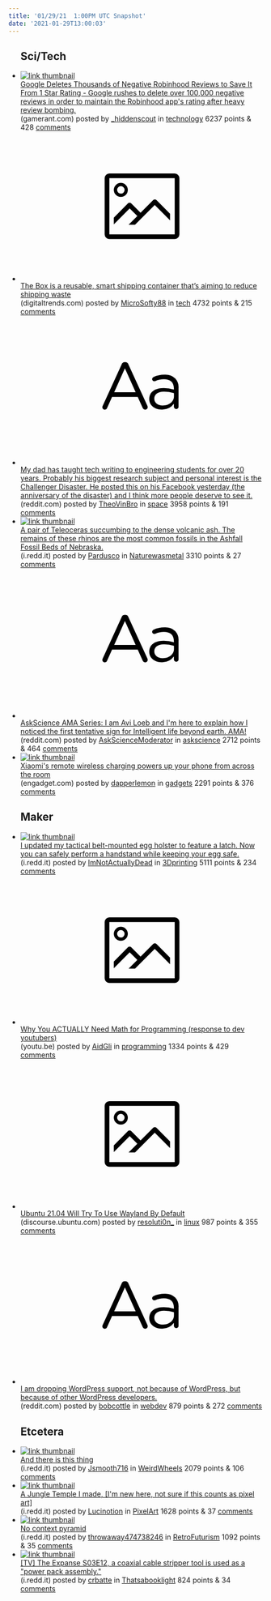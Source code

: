 ```yaml
---
title: '01/29/21  1:00PM UTC Snapshot'
date: '2021-01-29T13:00:03'
---
```

<ul>
<h2>Sci/Tech</h2>

<li><a href='https://gamerant.com/google-deletes-thousands-robinhood-reviews/'><img src='https://b.thumbs.redditmedia.com/2QGkbc_zihNiG5LNLG4tAKiOAl9ndp2Uby5j1BrYaUw.jpg' alt='link thumbnail'></a><div><div class='linkTitle'><a href='https://gamerant.com/google-deletes-thousands-robinhood-reviews/'>Google Deletes Thousands of Negative Robinhood Reviews to Save It From 1 Star Rating - Google rushes to delete over 100,000 negative reviews in order to maintain the Robinhood app's rating after heavy review bombing.</a></div>(gamerant.com) posted by <a href='https://www.reddit.com/user/_hiddenscout'>_hiddenscout</a> in <a href='https://www.reddit.com/r/technology'>technology</a> 6237 points & 428 <a href='https://www.reddit.com/r/technology/comments/l7ibo4/google_deletes_thousands_of_negative_robinhood/'>comments</a></div></li>

<li><a href='https://www.digitaltrends.com/news/ces-livingpackets-the-box-shipping/?utm_source=reddit&amp;utm_medium=web&amp;utm_campaign=pd'><svg version='1.1' viewBox='-34 -14 104 64' preserveAspectRatio='xMidYMid meet' xmlns='http://www.w3.org/2000/svg' xmlns:xlink='http://www.w3.org/1999/xlink'>
    <title>link thumbnail</title>
    <path d='M32,4H4A2,2,0,0,0,2,6V30a2,2,0,0,0,2,2H32a2,2,0,0,0,2-2V6A2,2,0,0,0,32,4ZM4,30V6H32V30Z'></path>
    <path d='M8.92,14a3,3,0,1,0-3-3A3,3,0,0,0,8.92,14Zm0-4.6A1.6,1.6,0,1,1,7.33,11,1.6,1.6,0,0,1,8.92,9.41Z'></path>
    <path d='M22.78,15.37l-5.4,5.4-4-4a1,1,0,0,0-1.41,0L5.92,22.9v2.83l6.79-6.79L16,22.18l-3.75,3.75H15l8.45-8.45L30,24V21.18l-5.81-5.81A1,1,0,0,0,22.78,15.37Z'></path>
    </svg></a><div><div class='linkTitle'><a href='https://www.digitaltrends.com/news/ces-livingpackets-the-box-shipping/?utm_source=reddit&amp;utm_medium=web&amp;utm_campaign=pd'>The Box is a reusable, smart shipping container that’s aiming to reduce shipping waste</a></div>(digitaltrends.com) posted by <a href='https://www.reddit.com/user/MicroSofty88'>MicroSofty88</a> in <a href='https://www.reddit.com/r/tech'>tech</a> 4732 points & 215 <a href='https://www.reddit.com/r/tech/comments/l73eba/the_box_is_a_reusable_smart_shipping_container/'>comments</a></div></li>

<li><a href='https://www.reddit.com/r/space/comments/l7n33v/my_dad_has_taught_tech_writing_to_engineering/'><svg version='1.1' viewBox='-34 -12 104 64' preserveAspectRatio='xMidYMid slice' xmlns='http://www.w3.org/2000/svg' xmlns:xlink='http://www.w3.org/1999/xlink'>
    <title>text link thumbnail</title>
    <path d='M12.19,8.84a1.45,1.45,0,0,0-1.4-1h-.12a1.46,1.46,0,0,0-1.42,1L1.14,26.56a1.29,1.29,0,0,0-.14.59,1,1,0,0,0,1,1,1.12,1.12,0,0,0,1.08-.77l2.08-4.65h11l2.08,4.59a1.24,1.24,0,0,0,1.12.83,1.08,1.08,0,0,0,1.08-1.08,1.64,1.64,0,0,0-.14-.57ZM6.08,20.71l4.59-10.22,4.6,10.22Z'>
    </path>
    <path d='M32.24,14.78A6.35,6.35,0,0,0,27.6,13.2a11.36,11.36,0,0,0-4.7,1,1,1,0,0,0-.58.89,1,1,0,0,0,.94.92,1.23,1.23,0,0,0,.39-.08,8.87,8.87,0,0,1,3.72-.81c2.7,0,4.28,1.33,4.28,3.92v.5a15.29,15.29,0,0,0-4.42-.61c-3.64,0-6.14,1.61-6.14,4.64v.05c0,2.95,2.7,4.48,5.37,4.48a6.29,6.29,0,0,0,5.19-2.48V26.9a1,1,0,0,0,1,1,1,1,0,0,0,1-1.06V19A5.71,5.71,0,0,0,32.24,14.78Zm-.56,7.7c0,2.28-2.17,3.89-4.81,3.89-1.94,0-3.61-1.06-3.61-2.86v-.06c0-1.8,1.5-3,4.2-3a15.2,15.2,0,0,1,4.22.61Z'>
    </path>
    </svg></a><div><div class='linkTitle'><a href='https://www.reddit.com/r/space/comments/l7n33v/my_dad_has_taught_tech_writing_to_engineering/'>My dad has taught tech writing to engineering students for over 20 years. Probably his biggest research subject and personal interest is the Challenger Disaster. He posted this on his Facebook yesterday (the anniversary of the disaster) and I think more people deserve to see it.</a></div>(reddit.com) posted by <a href='https://www.reddit.com/user/TheoVinBro'>TheoVinBro</a> in <a href='https://www.reddit.com/r/space'>space</a> 3958 points & 191 <a href='https://www.reddit.com/r/space/comments/l7n33v/my_dad_has_taught_tech_writing_to_engineering/'>comments</a></div></li>

<li><a href='https://i.redd.it/59uddleiv2e61.jpg'><img src='https://b.thumbs.redditmedia.com/G2LMp9ePfexI-BYWgLrg4QUkvdAxWG6Qt1KquziDS5Q.jpg' alt='link thumbnail'></a><div><div class='linkTitle'><a href='https://i.redd.it/59uddleiv2e61.jpg'>A pair of Teleoceras succumbing to the dense volcanic ash. The remains of these rhinos are the most common fossils in the Ashfall Fossil Beds of Nebraska.</a></div>(i.redd.it) posted by <a href='https://www.reddit.com/user/Pardusco'>Pardusco</a> in <a href='https://www.reddit.com/r/Naturewasmetal'>Naturewasmetal</a> 3310 points & 27 <a href='https://www.reddit.com/r/Naturewasmetal/comments/l6x3ao/a_pair_of_teleoceras_succumbing_to_the_dense/'>comments</a></div></li>

<li><a href='https://www.reddit.com/r/askscience/comments/l6xl3d/askscience_ama_series_i_am_avi_loeb_and_im_here/'><svg version='1.1' viewBox='-34 -12 104 64' preserveAspectRatio='xMidYMid slice' xmlns='http://www.w3.org/2000/svg' xmlns:xlink='http://www.w3.org/1999/xlink'>
    <title>text link thumbnail</title>
    <path d='M12.19,8.84a1.45,1.45,0,0,0-1.4-1h-.12a1.46,1.46,0,0,0-1.42,1L1.14,26.56a1.29,1.29,0,0,0-.14.59,1,1,0,0,0,1,1,1.12,1.12,0,0,0,1.08-.77l2.08-4.65h11l2.08,4.59a1.24,1.24,0,0,0,1.12.83,1.08,1.08,0,0,0,1.08-1.08,1.64,1.64,0,0,0-.14-.57ZM6.08,20.71l4.59-10.22,4.6,10.22Z'>
    </path>
    <path d='M32.24,14.78A6.35,6.35,0,0,0,27.6,13.2a11.36,11.36,0,0,0-4.7,1,1,1,0,0,0-.58.89,1,1,0,0,0,.94.92,1.23,1.23,0,0,0,.39-.08,8.87,8.87,0,0,1,3.72-.81c2.7,0,4.28,1.33,4.28,3.92v.5a15.29,15.29,0,0,0-4.42-.61c-3.64,0-6.14,1.61-6.14,4.64v.05c0,2.95,2.7,4.48,5.37,4.48a6.29,6.29,0,0,0,5.19-2.48V26.9a1,1,0,0,0,1,1,1,1,0,0,0,1-1.06V19A5.71,5.71,0,0,0,32.24,14.78Zm-.56,7.7c0,2.28-2.17,3.89-4.81,3.89-1.94,0-3.61-1.06-3.61-2.86v-.06c0-1.8,1.5-3,4.2-3a15.2,15.2,0,0,1,4.22.61Z'>
    </path>
    </svg></a><div><div class='linkTitle'><a href='https://www.reddit.com/r/askscience/comments/l6xl3d/askscience_ama_series_i_am_avi_loeb_and_im_here/'>AskScience AMA Series: I am Avi Loeb and I'm here to explain how I noticed the first tentative sign for Intelligent life beyond earth. AMA!</a></div>(reddit.com) posted by <a href='https://www.reddit.com/user/AskScienceModerator'>AskScienceModerator</a> in <a href='https://www.reddit.com/r/askscience'>askscience</a> 2712 points & 464 <a href='https://www.reddit.com/r/askscience/comments/l6xl3d/askscience_ama_series_i_am_avi_loeb_and_im_here/'>comments</a></div></li>

<li><a href='http://engadget.com/mi-air-charge-true-wireless-power-041709168.html'><img src='https://a.thumbs.redditmedia.com/M-tVsTcB8a3YetLs4j6ioa_ki8IN9fw8eswJVF3kU_0.jpg' alt='link thumbnail'></a><div><div class='linkTitle'><a href='http://engadget.com/mi-air-charge-true-wireless-power-041709168.html'>Xiaomi's remote wireless charging powers up your phone from across the room</a></div>(engadget.com) posted by <a href='https://www.reddit.com/user/dapperlemon'>dapperlemon</a> in <a href='https://www.reddit.com/r/gadgets'>gadgets</a> 2291 points & 376 <a href='https://www.reddit.com/r/gadgets/comments/l7kh1a/xiaomis_remote_wireless_charging_powers_up_your/'>comments</a></div></li>

<h2>Maker</h2>

<li><a href='https://i.redd.it/lhbqeh1x75e61.gif'><img src='https://b.thumbs.redditmedia.com/HMpIgwMJSq6D5YdSN97eYTd3cKFHyEXEybhdfngIHOo.jpg' alt='link thumbnail'></a><div><div class='linkTitle'><a href='https://i.redd.it/lhbqeh1x75e61.gif'>I updated my tactical belt-mounted egg holster to feature a latch. Now you can safely perform a handstand while keeping your egg safe.</a></div>(i.redd.it) posted by <a href='https://www.reddit.com/user/ImNotActuallyDead'>ImNotActuallyDead</a> in <a href='https://www.reddit.com/r/3Dprinting'>3Dprinting</a> 5111 points & 234 <a href='https://www.reddit.com/r/3Dprinting/comments/l79sn9/i_updated_my_tactical_beltmounted_egg_holster_to/'>comments</a></div></li>

<li><a href='https://youtu.be/7H30s7xE4jU'><svg version='1.1' viewBox='-34 -14 104 64' preserveAspectRatio='xMidYMid meet' xmlns='http://www.w3.org/2000/svg' xmlns:xlink='http://www.w3.org/1999/xlink'>
    <title>link thumbnail</title>
    <path d='M32,4H4A2,2,0,0,0,2,6V30a2,2,0,0,0,2,2H32a2,2,0,0,0,2-2V6A2,2,0,0,0,32,4ZM4,30V6H32V30Z'></path>
    <path d='M8.92,14a3,3,0,1,0-3-3A3,3,0,0,0,8.92,14Zm0-4.6A1.6,1.6,0,1,1,7.33,11,1.6,1.6,0,0,1,8.92,9.41Z'></path>
    <path d='M22.78,15.37l-5.4,5.4-4-4a1,1,0,0,0-1.41,0L5.92,22.9v2.83l6.79-6.79L16,22.18l-3.75,3.75H15l8.45-8.45L30,24V21.18l-5.81-5.81A1,1,0,0,0,22.78,15.37Z'></path>
    </svg></a><div><div class='linkTitle'><a href='https://youtu.be/7H30s7xE4jU'>Why You ACTUALLY Need Math for Programming (response to dev youtubers)</a></div>(youtu.be) posted by <a href='https://www.reddit.com/user/AidGli'>AidGli</a> in <a href='https://www.reddit.com/r/programming'>programming</a> 1334 points & 429 <a href='https://www.reddit.com/r/programming/comments/l77zxu/why_you_actually_need_math_for_programming/'>comments</a></div></li>

<li><a href='https://discourse.ubuntu.com/t/trying-wayland-by-default-again/20575'><svg version='1.1' viewBox='-34 -14 104 64' preserveAspectRatio='xMidYMid meet' xmlns='http://www.w3.org/2000/svg' xmlns:xlink='http://www.w3.org/1999/xlink'>
    <title>link thumbnail</title>
    <path d='M32,4H4A2,2,0,0,0,2,6V30a2,2,0,0,0,2,2H32a2,2,0,0,0,2-2V6A2,2,0,0,0,32,4ZM4,30V6H32V30Z'></path>
    <path d='M8.92,14a3,3,0,1,0-3-3A3,3,0,0,0,8.92,14Zm0-4.6A1.6,1.6,0,1,1,7.33,11,1.6,1.6,0,0,1,8.92,9.41Z'></path>
    <path d='M22.78,15.37l-5.4,5.4-4-4a1,1,0,0,0-1.41,0L5.92,22.9v2.83l6.79-6.79L16,22.18l-3.75,3.75H15l8.45-8.45L30,24V21.18l-5.81-5.81A1,1,0,0,0,22.78,15.37Z'></path>
    </svg></a><div><div class='linkTitle'><a href='https://discourse.ubuntu.com/t/trying-wayland-by-default-again/20575'>Ubuntu 21.04 Will Try To Use Wayland By Default</a></div>(discourse.ubuntu.com) posted by <a href='https://www.reddit.com/user/resoluti0n_'>resoluti0n_</a> in <a href='https://www.reddit.com/r/linux'>linux</a> 987 points & 355 <a href='https://www.reddit.com/r/linux/comments/l70vb6/ubuntu_2104_will_try_to_use_wayland_by_default/'>comments</a></div></li>

<li><a href='https://www.reddit.com/r/webdev/comments/l7af80/i_am_dropping_wordpress_support_not_because_of/'><svg version='1.1' viewBox='-34 -12 104 64' preserveAspectRatio='xMidYMid slice' xmlns='http://www.w3.org/2000/svg' xmlns:xlink='http://www.w3.org/1999/xlink'>
    <title>text link thumbnail</title>
    <path d='M12.19,8.84a1.45,1.45,0,0,0-1.4-1h-.12a1.46,1.46,0,0,0-1.42,1L1.14,26.56a1.29,1.29,0,0,0-.14.59,1,1,0,0,0,1,1,1.12,1.12,0,0,0,1.08-.77l2.08-4.65h11l2.08,4.59a1.24,1.24,0,0,0,1.12.83,1.08,1.08,0,0,0,1.08-1.08,1.64,1.64,0,0,0-.14-.57ZM6.08,20.71l4.59-10.22,4.6,10.22Z'>
    </path>
    <path d='M32.24,14.78A6.35,6.35,0,0,0,27.6,13.2a11.36,11.36,0,0,0-4.7,1,1,1,0,0,0-.58.89,1,1,0,0,0,.94.92,1.23,1.23,0,0,0,.39-.08,8.87,8.87,0,0,1,3.72-.81c2.7,0,4.28,1.33,4.28,3.92v.5a15.29,15.29,0,0,0-4.42-.61c-3.64,0-6.14,1.61-6.14,4.64v.05c0,2.95,2.7,4.48,5.37,4.48a6.29,6.29,0,0,0,5.19-2.48V26.9a1,1,0,0,0,1,1,1,1,0,0,0,1-1.06V19A5.71,5.71,0,0,0,32.24,14.78Zm-.56,7.7c0,2.28-2.17,3.89-4.81,3.89-1.94,0-3.61-1.06-3.61-2.86v-.06c0-1.8,1.5-3,4.2-3a15.2,15.2,0,0,1,4.22.61Z'>
    </path>
    </svg></a><div><div class='linkTitle'><a href='https://www.reddit.com/r/webdev/comments/l7af80/i_am_dropping_wordpress_support_not_because_of/'>I am dropping WordPress support, not because of WordPress, but because of other WordPress developers.</a></div>(reddit.com) posted by <a href='https://www.reddit.com/user/bobcottle'>bobcottle</a> in <a href='https://www.reddit.com/r/webdev'>webdev</a> 879 points & 272 <a href='https://www.reddit.com/r/webdev/comments/l7af80/i_am_dropping_wordpress_support_not_because_of/'>comments</a></div></li>

<h2>Etcetera</h2>

<li><a href='https://i.redd.it/14mofbk9m5e61.jpg'><img src='https://b.thumbs.redditmedia.com/Av37jLgijmbEIFyLgSKXVRPwUj3cLTep0FrB-twU8AE.jpg' alt='link thumbnail'></a><div><div class='linkTitle'><a href='https://i.redd.it/14mofbk9m5e61.jpg'>And there is this thing</a></div>(i.redd.it) posted by <a href='https://www.reddit.com/user/Jsmooth716'>Jsmooth716</a> in <a href='https://www.reddit.com/r/WeirdWheels'>WeirdWheels</a> 2079 points & 106 <a href='https://www.reddit.com/r/WeirdWheels/comments/l7bsox/and_there_is_this_thing/'>comments</a></div></li>

<li><a href='https://i.redd.it/l1ltyzkcc6e61.gif'><img src='https://b.thumbs.redditmedia.com/6jR3zJviqY9RKaLI825Yx5rMLiIIuu6WRIzzy3DCAqw.jpg' alt='link thumbnail'></a><div><div class='linkTitle'><a href='https://i.redd.it/l1ltyzkcc6e61.gif'>A Jungle Temple I made, [I'm new here, not sure if this counts as pixel art]</a></div>(i.redd.it) posted by <a href='https://www.reddit.com/user/Lucinotion'>Lucinotion</a> in <a href='https://www.reddit.com/r/PixelArt'>PixelArt</a> 1628 points & 37 <a href='https://www.reddit.com/r/PixelArt/comments/l7fcgz/a_jungle_temple_i_made_im_new_here_not_sure_if/'>comments</a></div></li>

<li><a href='https://i.redd.it/y90ipzumm7e61.jpg'><img src='https://b.thumbs.redditmedia.com/DgfxpsmBK5_QDSCHzTVXomovsgaoNmDrAE5bOb_9dUQ.jpg' alt='link thumbnail'></a><div><div class='linkTitle'><a href='https://i.redd.it/y90ipzumm7e61.jpg'>No context pyramid</a></div>(i.redd.it) posted by <a href='https://www.reddit.com/user/throwaway474738246'>throwaway474738246</a> in <a href='https://www.reddit.com/r/RetroFuturism'>RetroFuturism</a> 1092 points & 35 <a href='https://www.reddit.com/r/RetroFuturism/comments/l7kqg9/no_context_pyramid/'>comments</a></div></li>

<li><a href='https://i.redd.it/xz5ef4w934e61.jpg'><img src='https://b.thumbs.redditmedia.com/c1GPJSUKKeT5OqcqipwG0dpl0jtijmEVBM6HpDRtUFQ.jpg' alt='link thumbnail'></a><div><div class='linkTitle'><a href='https://i.redd.it/xz5ef4w934e61.jpg'>[TV] The Expanse S03E12, a coaxial cable stripper tool is used as a "power pack assembly."</a></div>(i.redd.it) posted by <a href='https://www.reddit.com/user/crbatte'>crbatte</a> in <a href='https://www.reddit.com/r/Thatsabooklight'>Thatsabooklight</a> 824 points & 34 <a href='https://www.reddit.com/r/Thatsabooklight/comments/l73wwl/tv_the_expanse_s03e12_a_coaxial_cable_stripper/'>comments</a></div></li>

</ul>
